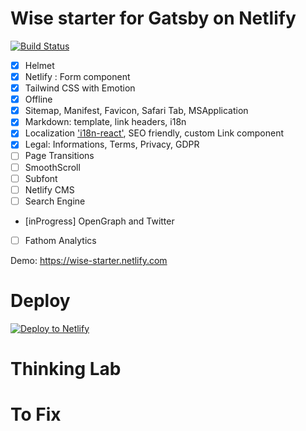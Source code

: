 # Wise starter for Gatsby on Netlify
[![Build Status](https://travis-ci.org/TomPichaud/wise-starter.svg?branch=master)](https://travis-ci.org/TomPichaud/wise-starter)

- [x] Helmet
- [x] Netlify : Form component
- [x] Tailwind CSS with Emotion
- [x] Offline
- [x] Sitemap, Manifest, Favicon, Safari Tab, MSApplication
- [x] Markdown: template, link headers, i18n
- [x] Localization ['i18n-react'](https://github.com/alexdrel/i18n-react), SEO friendly, custom Link component
- [x] Legal: Informations, Terms, Privacy, GDPR
- [ ] Page Transitions
- [ ] SmoothScroll
- [ ] Subfont
- [ ] Netlify CMS
- [ ] Search Engine
- [inProgress] OpenGraph and Twitter <meta>
- [ ] Fathom Analytics



Demo: https://wise-starter.netlify.com

# Deploy

[![Deploy to Netlify](https://www.netlify.com/img/deploy/button.svg)](https://app.netlify.com/start/deploy?repository=https://github.com/TomPichaud/wise-starter)

# Thinking Lab

# To Fix
